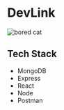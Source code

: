 # DevLink

![bored cat](https://tenor.com/view/hmmm-staring-black-cat-nail-file-gif-14433694 "Puddy tat")

## Tech Stack

* MongoDB
* Express
* React
* Node
* Postman
